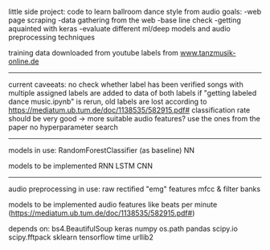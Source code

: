little side project: code to learn ballroom dance style from audio
goals:
-web page scraping
-data gathering from the web
-base line check
-getting aquainted with keras
-evaluate different ml/deep models and audio preprocessing techniques

training data downloaded from youtube
labels from www.tanzmusik-online.de


********************************
current caveeats:
no check whether label has been verified
songs with multiple assigned labels are added to data of both labels
if "getting labeled dance music.ipynb" is rerun, old labels are lost
according to https://mediatum.ub.tum.de/doc/1138535/582915.pdf# classification rate should be very good -> more suitable audio features? use the ones from the paper
no hyperparameter search



********************************
models in use:
RandomForestClassifier (as baseline)
NN

models to be implemented
RNN
LSTM
CNN

********************************
audio preprocessing in use:
raw
rectified
"emg" features
mfcc & filter banks

models to be implemented
audio features like beats per minute (https://mediatum.ub.tum.de/doc/1138535/582915.pdf#)


depends on:
bs4.BeautifulSoup
keras
numpy 
os.path
pandas
scipy.io
scipy.fftpack
sklearn
tensorflow
time
urllib2

